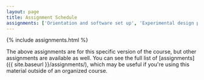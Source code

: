 ```yaml
---
layout: page
title: Assignment Schedule
assignments: ['Orientation and software set up', 'Experimental design principles', 'Introduction to R and RStudio', 'R Markdown and project organization', 'Working with tidy data', 'Introduction to version control', 'Database essentials', 'Programming fundamentals', 'Exploratory statistics', 'Inferential statistics', 'Data visualization', 'Collaborating using version control', 'Data modeling', 'Reference management', 'Making presentations with RStudio', 'Project presentations']
---
```


{% include assignments.html %}

The above assignments are for this specific version of the course, but other
assignments are available as well. You can see the full list of
[assignments]({{ site.baseurl }}/assignments/), which may be useful if you're using this material
outside of an organized course.

<!-- Schedule Management
- Update the `assignments:` list with `title:` from `assignments/` files. 
- Add 'Template' to `assignments:` to view the course template from `docs/`. 
- The remaining content should be left AS IS.
-->
